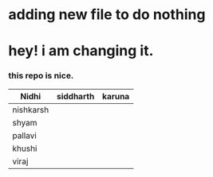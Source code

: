 # adding new file to do nothing
# hey! i am changing it.
### this repo is nice.


|Nidhi  |siddharth  |karuna  |
|---------|---------|---------|
|nishkarsh     |         |         |
|shyam     |         |         |
|pallavi     |         |         |
|khushi     |         |         |
|viraj     |         |         |




